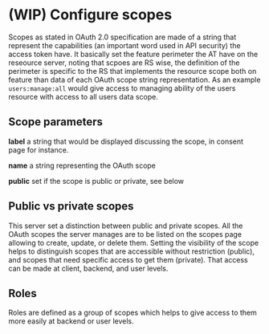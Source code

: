 # (WIP) Configure scopes

Scopes as stated in OAuth 2.0 specification are made of a string that represent the capabilities (an important word used in API security) the access token have. It basically set the feature perimeter the AT have on the reseource server, noting that scpoes are RS wise, the definition of the perimeter is specific to the RS that implements the resource scope both on feature than data of each OAuth scope string representation. As an example `users:manage:all` would give access to managing ability of the users resource with access to all users data scope.

## Scope parameters

<div class="parameters">

__label__ a string that would be displayed discussing the scope, in consent page for instance.

__name__ a string representing the OAuth scope

__public__ set if the scope is public or private, see below

</div>

## Public vs private scopes
This server set a distinction between public and private scopes. All the OAuth scopes the server manages are to be listed on the scopes page allowing to create, update, or delete them. Setting the visibility of the scope helps to distinguish scopes that are accessible without restriction (public), and scopes that need specific access to get them (private). That access can be made at client, backend, and user levels.

## Roles
Roles are defined as a group of scopes which helps to give access to them more easily at backend or user levels.
